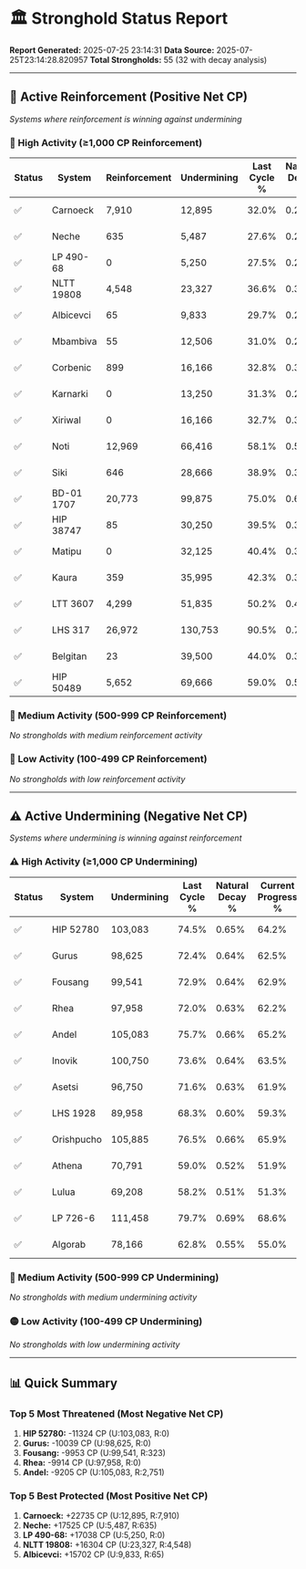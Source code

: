 # 🏛️ Stronghold Status Report

**Report Generated:** 2025-07-25 23:14:31
**Data Source:** 2025-07-25T23:14:28.820957
**Total Strongholds:** 55 (32 with decay analysis)

---

## 🔵 Active Reinforcement (Positive Net CP)
*Systems where reinforcement is winning against undermining*

### 🔵 High Activity (≥1,000 CP Reinforcement)

| Status | System | Reinforcement | Undermining | Last Cycle % | Natural Decay % | Current Progress % | Current CP | Net CP | Activity |
|--------|--------|---------------|-------------|--------------|-----------------|-------------------|------------|--------|----------|
| ✅ | Carnoeck | 7,910 | 12,895 | 32.0% | 0.28% | 30.7% | 307,000 | +22735 | 🔵 High Reinforcement |
| ✅ | Neche | 635 | 5,487 | 27.6% | 0.25% | 27.1% | 271,000 | +17525 | 🔵 High Reinforcement |
| ✅ | LP 490-68 | 0 | 5,250 | 27.5% | 0.25% | 27.0% | 270,000 | +17038 | 🔵 High Reinforcement |
| ✅ | NLTT 19808 | 4,548 | 23,327 | 36.6% | 0.33% | 34.3% | 343,000 | +16304 | 🔵 High Reinforcement |
| ✅ | Albicevci | 65 | 9,833 | 29.7% | 0.27% | 28.7% | 287,000 | +15702 | 🔵 High Reinforcement |
| ✅ | Mbambiva | 55 | 12,506 | 31.0% | 0.28% | 29.7% | 297,000 | +14894 | 🔵 High Reinforcement |
| ✅ | Corbenic | 899 | 16,166 | 32.8% | 0.30% | 31.2% | 312,000 | +14713 | 🔵 High Reinforcement |
| ✅ | Karnarki | 0 | 13,250 | 31.3% | 0.29% | 30.0% | 300,000 | +14657 | 🔵 High Reinforcement |
| ✅ | Xiriwal | 0 | 16,166 | 32.7% | 0.30% | 31.1% | 311,000 | +13799 | 🔵 High Reinforcement |
| ✅ | Noti | 12,969 | 66,416 | 58.1% | 0.50% | 51.5% | 515,000 | +12194 | 🔵 High Reinforcement |
| ✅ | Siki | 646 | 28,666 | 38.9% | 0.35% | 36.0% | 360,000 | +10943 | 🔵 High Reinforcement |
| ✅ | BD-01 1707 | 20,773 | 99,875 | 75.0% | 0.64% | 65.0% | 650,000 | +10294 | 🔵 High Reinforcement |
| ✅ | HIP 38747 | 85 | 30,250 | 39.5% | 0.36% | 36.5% | 365,000 | +9854 | 🔵 High Reinforcement |
| ✅ | Matipu | 0 | 32,125 | 40.4% | 0.36% | 37.2% | 372,000 | +9219 | 🔵 High Reinforcement |
| ✅ | Kaura | 359 | 35,995 | 42.3% | 0.38% | 38.7% | 387,000 | +8445 | 🔵 High Reinforcement |
| ✅ | LTT 3607 | 4,299 | 51,835 | 50.2% | 0.44% | 45.0% | 450,000 | +7620 | 🔵 High Reinforcement |
| ✅ | LHS 317 | 26,972 | 130,753 | 90.5% | 0.77% | 77.4% | 774,000 | +7599 | 🔵 High Reinforcement |
| ✅ | Belgitan | 23 | 39,500 | 44.0% | 0.39% | 40.0% | 400,000 | +7094 | 🔵 High Reinforcement |
| ✅ | HIP 50489 | 5,652 | 69,666 | 59.0% | 0.52% | 52.0% | 520,000 | +3929 | 🔵 High Reinforcement |

### 🔵 Medium Activity (500-999 CP Reinforcement)

*No strongholds with medium reinforcement activity*

### 🔵 Low Activity (100-499 CP Reinforcement)

*No strongholds with low reinforcement activity*


---

## ⚠️ Active Undermining (Negative Net CP)
*Systems where undermining is winning against reinforcement*

### ⚠️ High Activity (≥1,000 CP Undermining)

| Status | System | Undermining | Last Cycle % | Natural Decay % | Current Progress % | Reinforcement | Current CP | Net CP | Activity |
|--------|--------|-------------|--------------|-----------------|-------------------|---------------|------------|--------|----------|
| ✅ | HIP 52780 | 103,083 | 74.5% | 0.65% | 64.2% | 0 | 642,000 | -11324 | ⚠️ High Undermining |
| ✅ | Gurus | 98,625 | 72.4% | 0.64% | 62.5% | 0 | 625,000 | -10039 | ⚠️ High Undermining |
| ✅ | Fousang | 99,541 | 72.9% | 0.64% | 62.9% | 323 | 629,000 | -9953 | ⚠️ High Undermining |
| ✅ | Rhea | 97,958 | 72.0% | 0.63% | 62.2% | 0 | 622,000 | -9914 | ⚠️ High Undermining |
| ✅ | Andel | 105,083 | 75.7% | 0.66% | 65.2% | 2,751 | 652,000 | -9205 | ⚠️ High Undermining |
| ✅ | Inovik | 100,750 | 73.6% | 0.64% | 63.5% | 2,354 | 635,000 | -8365 | ⚠️ High Undermining |
| ✅ | Asetsi | 96,750 | 71.6% | 0.63% | 61.9% | 1,276 | 619,000 | -8241 | ⚠️ High Undermining |
| ✅ | LHS 1928 | 89,958 | 68.3% | 0.60% | 59.3% | 1,114 | 593,000 | -6436 | ⚠️ High Undermining |
| ✅ | Orishpucho | 105,885 | 76.5% | 0.66% | 65.9% | 6,974 | 659,000 | -5255 | ⚠️ High Undermining |
| ✅ | Athena | 70,791 | 59.0% | 0.52% | 51.9% | 240 | 519,000 | -1789 | ⚠️ High Undermining |
| ✅ | Lulua | 69,208 | 58.2% | 0.51% | 51.3% | 35 | 513,000 | -1502 | ⚠️ High Undermining |
| ✅ | LP 726-6 | 111,458 | 79.7% | 0.69% | 68.6% | 12,442 | 686,000 | -1352 | ⚠️ High Undermining |
| ✅ | Algorab | 78,166 | 62.8% | 0.55% | 55.0% | 3,000 | 550,000 | -1138 | ⚠️ High Undermining |

### 🔶 Medium Activity (500-999 CP Undermining)

*No strongholds with medium undermining activity*

### 🟡 Low Activity (100-499 CP Undermining)

*No strongholds with low undermining activity*


---

## 📊 Quick Summary

### Top 5 Most Threatened (Most Negative Net CP)
1. **HIP 52780:** -11324 CP (U:103,083, R:0)
2. **Gurus:** -10039 CP (U:98,625, R:0)
3. **Fousang:** -9953 CP (U:99,541, R:323)
4. **Rhea:** -9914 CP (U:97,958, R:0)
5. **Andel:** -9205 CP (U:105,083, R:2,751)

### Top 5 Best Protected (Most Positive Net CP)
1. **Carnoeck:** +22735 CP (U:12,895, R:7,910)
2. **Neche:** +17525 CP (U:5,487, R:635)
3. **LP 490-68:** +17038 CP (U:5,250, R:0)
4. **NLTT 19808:** +16304 CP (U:23,327, R:4,548)
5. **Albicevci:** +15702 CP (U:9,833, R:65)
